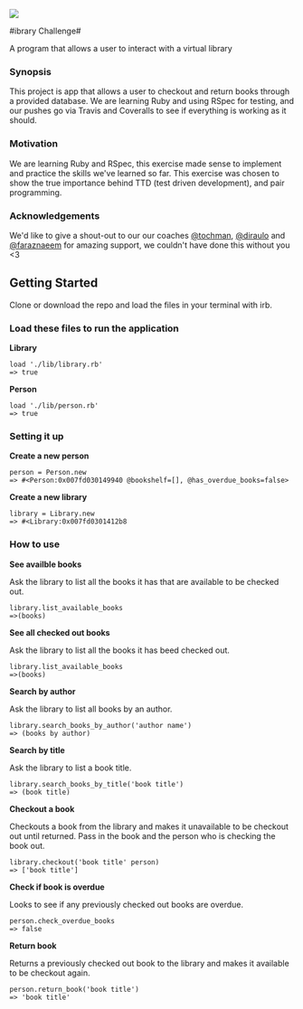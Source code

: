 </a><img src="https://travis-ci.org/CraftAcademy/library-challenge.svg?branch=master">

#ibrary Challenge#

A program that allows a user to interact with a virtual library

### Synopsis

This project is app that allows a user to checkout and return books through a provided database. We are learning Ruby and using RSpec for testing, and our pushes go via Travis and Coveralls to see if everything is working as it should.

### Motivation

We are learning Ruby and RSpec, this exercise made sense to implement and practice the skills we've learned so far. This exercise was chosen to show the true importance behind TTD (test driven development), and pair programming.

### Acknowledgements

We'd like to give a shout-out to our our coaches <a href="https://github.com/tochman">@tochman</a>, <a href="https://github.com/diraulo">@diraulo</a> and <a href="https://github.com/faraznaeem">@faraznaeem</a> for amazing support, we couldn't have done this without you <3

## Getting Started

Clone or download the repo and load the files in your terminal with irb.

### Load these files to run the application

**Library**

```irb
load './lib/library.rb'
=> true
```

**Person**

```irb
load './lib/person.rb'
=> true
```

### Setting it up

**Create a new person**

```irb
person = Person.new
=> #<Person:0x007fd030149940 @bookshelf=[], @has_overdue_books=false>
```

**Create a new library**

```irb
library = Library.new
=> #<Library:0x007fd0301412b8
```

### How to use

**See availble books**

Ask the library to list all the books it has that are available to be checked out.

```irb
library.list_available_books
=>(books)
```

**See all checked out books**

Ask the library to list all the books it has beed checked out.

```irb
library.list_available_books
=>(books)
```

**Search by author**

Ask the library to list all books by an author.

```irb
library.search_books_by_author('author name')
=> (books by author)
```

**Search by title**

Ask the library to list a book title.

```irb
library.search_books_by_title('book title')
=> (book title)
```
**Checkout a book**

Checkouts a book from the library and makes it unavailable to be checkout out until returned. Pass in the book and the person who is checking the book out.

```irb
library.checkout('book title' person)
=> ['book title']
```

**Check if book is overdue**

Looks to see if any previously checked out books are overdue.

```irb
person.check_overdue_books
=> false
```

**Return book**

Returns a previously checked out book to the library and makes it available to be checkout again.

```irb
person.return_book('book title')
=> 'book title'
```

